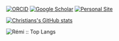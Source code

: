 [![ORCID](https://img.shields.io/badge/ORCID-0000--0002--9940--099Xf5?style=flat-square.svg)](https://orcid.org/0000-0002-9940-099X)
[![Google Scholar](https://img.shields.io/badge/Google-Scholar-orange?style=flat-square.svg)](https://scholar.google.com/citations?user=wHcxxX0AAAAJ&hl=en)
[![Personal Site](https://img.shields.io/badge/Personal_Site-green?style=flat-square.svg)](https://neuro-jena.github.io/)

[![Christians's GitHub stats](https://github-readme-stats.vercel.app/api?username=ChristianGaser&theme=dark)](https://github.com/anuraghazra/github-readme-stats)


<p><img src="https://github-readme-stats.vercel.app/api/top-langs/?username=ChristianGaser&langs_count=10&theme=tokyonight&layout=compact" alt="Rémi :: Top Langs" /></p>
